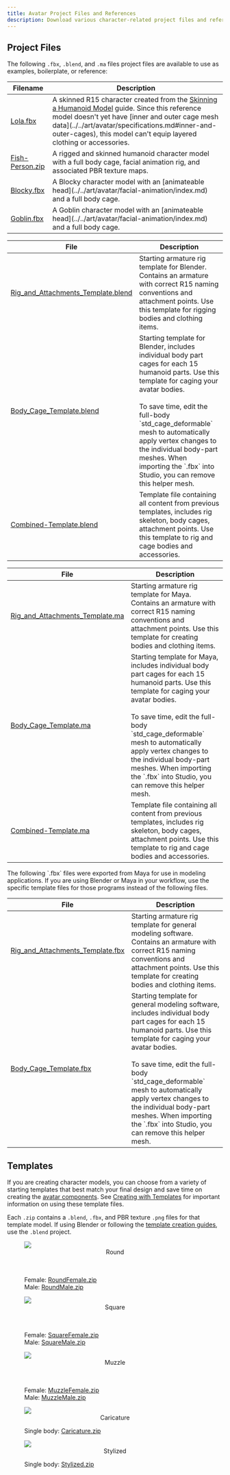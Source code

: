 ```yaml
---
title: Avatar Project Files and References
description: Download various character-related project files and reference files.
---
```


## Project Files

The following `.fbx`, `.blend`, and `.ma` files project files are available to use as examples, boilerplate, or reference:

<Tabs>
  <TabItem label="Models">
  <table>
<thead>
  <tr>
    <th>Filename</th>
    <th>Description</th>
  </tr>
</thead>
<tbody>
  <tr>
    <td><a href="../../assets/modeling/skinned-meshes/Lola.fbx" download>Lola.fbx</a></td>
    <td>A skinned R15 character created from the <a href="../../art/modeling/skinning-a-humanoid-model.md">Skinning a Humanoid Model</a> guide. Since this reference model doesn't yet have [inner and outer cage mesh data](../../art/avatar/specifications.md#inner-and-outer-cages), this model can't equip layered clothing or accessories.</td>
  </tr>
  <tr>
    <td><a href="../../assets/avatar/dynamic-heads/reference-files/Fish-Person.zip" download>Fish-Person.zip</a></td>
    <td>A rigged and skinned humanoid character model with a full body cage, facial animation rig, and associated PBR texture maps.</td>
  </tr>
    <tr>
    <td><a href="../../assets/avatar/dynamic-heads/reference-files/BlockyCharacter.fbx" download>Blocky.fbx</a></td>
    <td>A Blocky character model with an [animateable head](../../art/avatar/facial-animation/index.md) and a full body cage.</td>
  </tr>
    <tr>
    <td><a href="../../assets/avatar/dynamic-heads/reference-files/GoblinCharacter.fbx" download>Goblin.fbx</a></td>
    <td>A Goblin character model with an [animateable head](../../art/avatar/facial-animation/index.md) and a full body cage.</td>
  </tr>
</tbody>
</table>
  </TabItem>
  <TabItem label="Blender">
  <table>
  <thead>
  <tr>
    <th><b>File</b></th>
    <th><b>Description</b></th>
  </tr>
  </thead>
  <tbody>
  <tr>
    <td><a href="../../assets/modeling/meshes/reference-files/Rig_and_Attachments_Template.blend" download>Rig_and_Attachments_Template.blend</a></td>
    <td>Starting armature rig template for Blender. Contains an armature with correct R15 naming conventions and attachment points. Use this template for rigging bodies and clothing items.</td>
  </tr>
  <tr>
    <td><a href="../../assets/modeling/meshes/reference-files/Body_Cage_Template.blend" download>Body_Cage_Template.blend</a></td>
    <td>Starting template for Blender, includes individual body part cages for each 15 humanoid parts. Use this template for caging your avatar bodies. <br /> <br /> <Alert severity='info'>To save time, edit the full-body `std_cage_deformable` mesh to automatically apply vertex changes to the individual body-part meshes. When importing the `.fbx` into Studio, you can remove this helper mesh.</Alert></td>
  </tr>
  <tr>
    <td><a href="../../assets/modeling/meshes/reference-files/Combined-Template.blend" download>Combined-Template.blend</a></td>
    <td>Template file containing all content from previous templates, includes rig skeleton, body cages, attachment points. Use this template to rig and cage bodies and accessories.</td>
  </tr>
</tbody>
</table>

  </TabItem>
  <TabItem label="Maya">
  <table>
<thead>
  <tr>
    <th><b>File</b></th>
    <th><b>Description</b></th>
  </tr>
</thead>
<tbody>
  <tr>
    <td><a href="../../assets/modeling/meshes/reference-files/Rig_and_Attachments_Template.ma" download>Rig_and_Attachments_Template.ma</a></td>
    <td>Starting armature rig template for Maya. Contains an armature with correct R15 naming conventions and attachment points. Use this template for creating bodies and clothing items.</td>
  </tr>
  <tr>
    <td><a href="../../assets/modeling/meshes/reference-files/Body_Cage_Template.ma" download>Body_Cage_Template.ma</a></td>
    <td>Starting template for Maya, includes individual body part cages for each 15 humanoid parts. Use this template for caging your avatar bodies. <br /> <br /> <Alert severity='info'>To save time, edit the full-body `std_cage_deformable` mesh to automatically apply vertex changes to the individual body-part meshes. When importing the `.fbx` into Studio, you can remove this helper mesh.</Alert></td>
  </tr>
  <tr>
    <td><a href="../../assets/modeling/meshes/reference-files/Combined-Template.ma" download>Combined-Template.ma</a></td>
    <td>Template file containing all content from previous templates, includes rig skeleton, body cages, attachment points. Use this template to rig and cage bodies and accessories.</td>
  </tr>

</tbody>
</table>

  </TabItem>
  <TabItem label="General">
  <Alert severity = 'warning'>
  The following `.fbx` files were exported from Maya for use in modeling applications. If you are using Blender or Maya in your workflow, use the specific template files for those programs instead of the following files.
  </Alert>
    <table>
<thead>
  <tr>
    <th><b>File</b></th>
    <th><b>Description</b></th>
  </tr>
</thead>
<tbody>
  <tr>
    <td><a href="../../assets/modeling/meshes/reference-files/Rig_and_Attachments_Template.fbx" download>Rig_and_Attachments_Template.fbx</a></td>
    <td>Starting armature rig template for general modeling software. Contains an armature with correct R15 naming conventions and attachment points. Use this template for creating bodies and clothing items.</td>
  </tr>
  <tr>
    <td><a href="../../assets/modeling/meshes/reference-files/Body_Cage_Template.fbx" download>Body_Cage_Template.fbx</a></td>
    <td>Starting template for general modeling software, includes individual body part cages for each 15 humanoid parts. Use this template for caging your avatar bodies. <br /> <br /> <Alert severity='info'>To save time, edit the full-body `std_cage_deformable` mesh to automatically apply vertex changes to the individual body-part meshes. When importing the `.fbx` into Studio, you can remove this helper mesh.</Alert></td>
  </tr>

</tbody>
</table>
  </TabItem>
</Tabs>

## Templates

If you are creating character models, you can choose from a variety of starting templates that best match your final design and save time on creating the [avatar components](../../art/avatar/index.md#components-of-an-avatar). See [Creating with Templates](../../art/avatar/creating/index.md#template-files) for important information on using these template files.

Each `.zip` contains a `.blend`, `.fbx`, and PBR texture `.png` files for that template model. If using Blender or following the [template creation guides](../../art/avatar/creating/index.md), use the `.blend` project.

<Tabs>
  <TabItem label="Head Shapes">
  <GridContainer numColumns="2">
  <figure><img src="../../assets/art/avatar/templates/Round-Head-Templates.png"/><figcaption><center>Round</center></figcaption></figure>
  <figure>
  <br /><br />
  Female: <a href="../../assets/art/reference-files/RoundFemale.zip">RoundFemale.zip</a> <br />
  Male: <a href="../../assets/art/reference-files/RoundMale.zip">RoundMale.zip</a>
  </figure>
  </GridContainer>
  <GridContainer numColumns="2">
  <figure><img src="../../assets/art/avatar/templates/Square-Head-Templates.png" /><figcaption><center>Square</center></figcaption></figure>
  <figure>
  <br /><br />
  Female: <a href="../../assets/art/reference-files/SquareFemale.zip">SquareFemale.zip</a> <br />
  Male: <a href="../../assets/art/reference-files/SquareMale.zip">SquareMale.zip</a>
  </figure>
  </GridContainer>
  <GridContainer numColumns="2">
  <figure><img src="../../assets/art/avatar/templates/Muzzle-Head-Templates.png" /><figcaption><center>Muzzle</center></figcaption></figure>
  <figure>
  <br /><br />
  Female: <a href="../../assets/art/reference-files/MuzzleFemale.zip">MuzzleFemale.zip</a> <br />
  Male: <a href="../../assets/art/reference-files/MuzzleMale.zip">MuzzleMale.zip</a>
  </figure>
  </GridContainer>
  </TabItem>
  <TabItem label="Caricature">
  <GridContainer numColumns="2">
  <figure><img src="../../assets/art/avatar/templates/Caricature-Templates.png"/><figcaption><center>Caricature</center></figcaption></figure>
  <figure>
  Single body: <a href="../../assets/art/reference-files/Caricature.zip">Caricature.zip</a>
  </figure>
  </GridContainer>
  </TabItem>
  <TabItem label="Stylized">
  <GridContainer numColumns="2">
  <figure><img src="../../assets/art/avatar/templates/Stylized-Templates.png"/><figcaption><center>Stylized</center></figcaption></figure>
  <figure>
   Single body: <a href="../../assets/art/reference-files/StylizedHuman.zip">Stylized.zip</a>  
  </figure>
  </GridContainer>
  </TabItem>
</Tabs>
